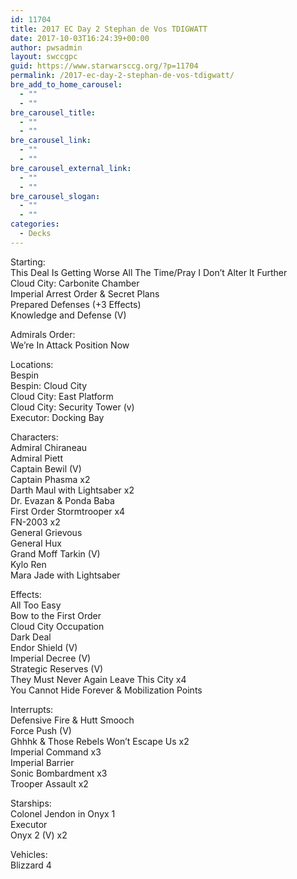 ```yaml
---
id: 11704
title: 2017 EC Day 2 Stephan de Vos TDIGWATT
date: 2017-10-03T16:24:39+00:00
author: pwsadmin
layout: swccgpc
guid: https://www.starwarsccg.org/?p=11704
permalink: /2017-ec-day-2-stephan-de-vos-tdigwatt/
bre_add_to_home_carousel:
  - ""
  - ""
bre_carousel_title:
  - ""
  - ""
bre_carousel_link:
  - ""
  - ""
bre_carousel_external_link:
  - ""
  - ""
bre_carousel_slogan:
  - ""
  - ""
categories:
  - Decks
---
```

Starting:  
This Deal Is Getting Worse All The Time/Pray I Don’t Alter It Further  
Cloud City: Carbonite Chamber  
Imperial Arrest Order & Secret Plans  
Prepared Defenses (+3 Effects)  
Knowledge and Defense (V)

Admirals Order:  
We’re In Attack Position Now

Locations:  
Bespin  
Bespin: Cloud City  
Cloud City: East Platform  
Cloud City: Security Tower (v)  
Executor: Docking Bay

Characters:  
Admiral Chiraneau  
Admiral Piett  
Captain Bewil (V)  
Captain Phasma x2  
Darth Maul with Lightsaber x2  
Dr. Evazan & Ponda Baba  
First Order Stormtrooper x4  
FN-2003 x2  
General Grievous  
General Hux  
Grand Moff Tarkin (V)  
Kylo Ren  
Mara Jade with Lightsaber

Effects:  
All Too Easy  
Bow to the First Order  
Cloud City Occupation  
Dark Deal  
Endor Shield (V)  
Imperial Decree (V)  
Strategic Reserves (V)  
They Must Never Again Leave This City x4  
You Cannot Hide Forever & Mobilization Points

Interrupts:  
Defensive Fire & Hutt Smooch  
Force Push (V)  
Ghhhk & Those Rebels Won’t Escape Us x2  
Imperial Command x3  
Imperial Barrier  
Sonic Bombardment x3  
Trooper Assault x2

Starships:  
Colonel Jendon in Onyx 1  
Executor  
Onyx 2 (V) x2

Vehicles:  
Blizzard 4